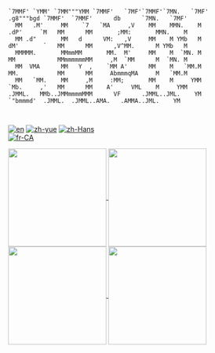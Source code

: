 ```                                                                                                       
                                                                                                                          
                                                                                                                          
`7MMF' `YMM' `7MM"""YMM `7MMF'   `7MF'`7MMF'`7MN.   `7MF'              .g8"""bgd `7MMF'  `7MMF'      db      `7MN.   `7MF'
  MM   .M'     MM    `7   `MA     ,V    MM    MMN.    M              .dP'     `M   MM      MM       ;MM:       MMN.    M  
  MM .d"       MM   d      VM:   ,V     MM    M YMb   M              dM'       `   MM      MM      ,V^MM.      M YMb   M  
  MMMMM.       MMmmMM       MM.  M'     MM    M  `MN. M              MM            MMmmmmmmMM     ,M  `MM      M  `MN. M  
  MM  VMA      MM   Y  ,    `MM A'      MM    M   `MM.M              MM.           MM      MM     AbmmmqMA     M   `MM.M  
  MM   `MM.    MM     ,M     :MM;       MM    M     YMM              `Mb.     ,'   MM      MM    A'     VML    M     YMM  
.JMML.   MMb..JMMmmmmMMM      VF      .JMML..JML.    YM                `"bmmmd'  .JMML.  .JMML..AMA.   .AMMA..JML.    YM  
                                                                                                                          
                                                                                                                                                                                                                                                                                                                                                            
```

[![en](https://img.shields.io/badge/lang-en-red.svg)](https://github.com/kevindkchan/kevindkchan/blob/main/README.md)
[![zh-yue](https://img.shields.io/badge/lang-zh--yue-blue)](https://github.com/kevindkchan/kevindkchan/blob/main/README.zh-yue.md)
[![zh-Hans](https://img.shields.io/badge/lang-zh--Hans-yellow)](https://github.com/kevindkchan/kevindkchan/blob/main/README.zh-Hans.md)\
[![fr-CA](https://img.shields.io/badge/lang-fr--CA-green)](https://github.com/kevindkchan/kevindkchan/blob/main/README.fr-CA.md)

<a href="https://github.com/anuraghazra/github-readme-stats#gh-dark-mode-only">
  <img height=200 align="center" src="https://github-readme-stats.vercel.app/api?username=kevindkchan&theme=dark#gh-dark-mode-only" />
</a>
<a href="https://github.com/anuraghazra/convoychat#gh-dark-mode-only">
  <img height=200 align="center" src="https://github-readme-stats.vercel.app/api/top-langs?username=kevindkchan&theme=dark#gh-dark-mode-only&layout=compact&langs_count=8&card_width=320" />
</a>

<a href="https://github.com/anuraghazra/github-readme-stats#gh-light-mode-only">
  <img height=200 align="center" src="https://github-readme-stats.vercel.app/api?username=kevindkchan&theme=default#gh-light-mode-only" />
</a>
<a href="https://github.com/anuraghazra/convoychat#gh-light-mode-only">
  <img height=200 align="center" src="https://github-readme-stats.vercel.app/api/top-langs?username=kevindkchan&theme=default#gh-light-mode-only&layout=compact&langs_count=8&card_width=320" />
</a>
